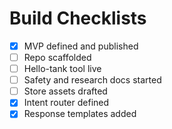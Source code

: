 # Build Checklists

- [x] MVP defined and published  
- [ ] Repo scaffolded  
- [ ] Hello-tank tool live  
- [ ] Safety and research docs started  
- [ ] Store assets drafted
- [x] Intent router defined
- [x] Response templates added
